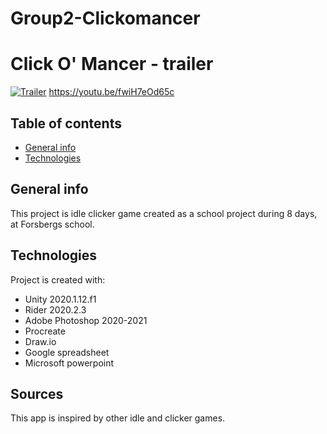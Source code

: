 # Group2-Clickomancer

# Click O' Mancer - trailer
[![Trailer](http://img.youtube.com/vi/fwiH7eOd65c/0.jpg)](http://www.youtube.com/watch?v=fwiH7eOd65c)
https://youtu.be/fwiH7eOd65c

## Table of contents
* [General info](#general-info)
* [Technologies](#technologies)

## General info
This project is idle clicker game created as a school project during 8 days, at Forsbergs school.

## Technologies
Project is created with:
* Unity 2020.1.12.f1
* Rider 2020.2.3
* Adobe Photoshop 2020-2021
* Procreate
* Draw.io
* Google spreadsheet
* Microsoft powerpoint

## Sources
This app is inspired by other idle and clicker games.
